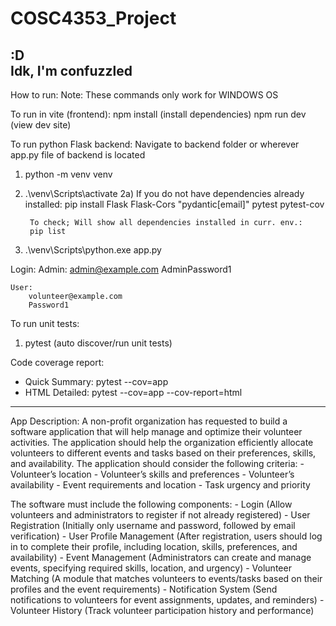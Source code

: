 # COSC4353_Project
:D  
Idk, I'm confuzzled
------------------------
How to run:
Note: These commands only work for WINDOWS OS

To run in vite (frontend):
npm install (install dependencies)
npm run dev (view dev site)

To run python Flask backend:
Navigate to backend folder or wherever app.py file of backend is located
1) python -m venv venv
2) .\\venv\\Scripts\\activate
    2a) If you do not have dependencies already installed:
        pip install Flask Flask-Cors "pydantic[email]" pytest pytest-cov

        To check; Will show all dependencies installed in curr. env.:
        pip list
3) .\\venv\\Scripts\\python.exe app.py

Login: 
    Admin: 
        admin@example.com
        AdminPassword1

    User:
        volunteer@example.com
        Password1

To run unit tests:
1) pytest (auto discover/run unit tests)

Code coverage report:
- Quick Summary:
    pytest --cov=app
- HTML Detailed:
    pytest --cov=app --cov-report=html
------------------------------------------------------------------------------
App Description:
A non-profit organization has requested to build a software application that will help manage and optimize their volunteer activities. The application should help the organization efficiently allocate volunteers to different events and tasks based on their preferences, skills, and availability. The application should consider the following criteria:
    -   Volunteer’s location
    -   Volunteer’s skills and preferences
    -   Volunteer’s availability
    -   Event requirements and location
    -   Task urgency and priority

The software must include the following components:
    -   Login (Allow volunteers and administrators to register if not already registered)
    -   User Registration (Initially only username and password, followed by email verification)
    -   User Profile Management (After registration, users should log in to complete their profile, including location, skills, preferences, and availability)
    -   Event Management (Administrators can create and manage events, specifying required skills, location, and urgency)
    -   Volunteer Matching (A module that matches volunteers to events/tasks based on their profiles and the event requirements)
    -   Notification System (Send notifications to volunteers for event assignments, updates, and reminders)
    -   Volunteer History (Track volunteer participation history and performance)
